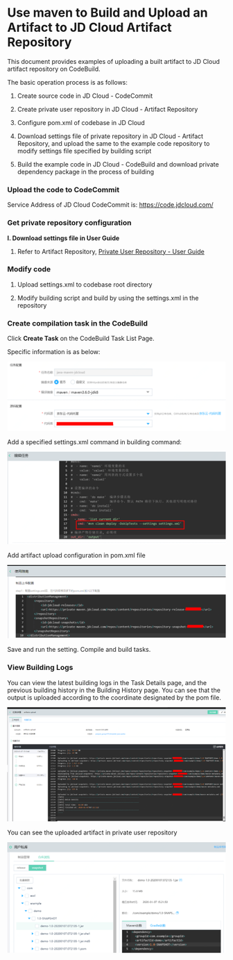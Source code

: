 # Use maven to Build and Upload an Artifact to JD Cloud Artifact Repository

This document provides examples of uploading a built artifact to JD Cloud artifact repository on CodeBuild.


The basic operation process is as follows:

1) Create source code in JD Cloud - CodeCommit

2) Create private user repository in JD Cloud - Artifact Repository

3) Configure pom.xml of codebase in JD Cloud

4) Download settings file of private repository in JD Cloud - Artifact Repository, and upload the same to the example code repository to modify settings file specified by building script

5) Build the example code in JD Cloud - CodeBuild and download private dependency package in the process of building


### Upload the code to CodeCommit

Service Address of JD Cloud CodeCommit is: https://code.jdcloud.com/

### Get private repository configuration

**I. Download settings file in User Guide**
 1. Refer to Artifact Repository, [Private User Repository - User Guide](https://docs.jdcloud.com/en/artifacts/private)

### Modify code

1) Upload settings.xml to codebase root directory

2) Modify building script and build by using the settings.xml in the repository

### Create compilation task in the CodeBuild

Click **Create Task** on the CodeBuild Task List Page.

Specific information is as below:

   ![](/image/codebuild/best-maven-jobconf.png)
   
Add a specified settings.xml command in building command:

   ![](/image/codebuild/deploy-settings.png)

Add artifact upload configuration in pom.xml file

   ![](/image/codebuild/upload-artifacts.png)

Save and run the setting. Compile and build tasks.

 
### View Building Logs

You can view the latest building logs in the Task Details page, and the previous building history in the Building History page.
You can see that the output is uploaded according to the coordinate designated by the pom file.

   ![](/image/codebuild/upload-artifacts-log.png)

You can see the uploaded artifact in private user repository
   
   ![](/image/codebuild/private-browse.png)
